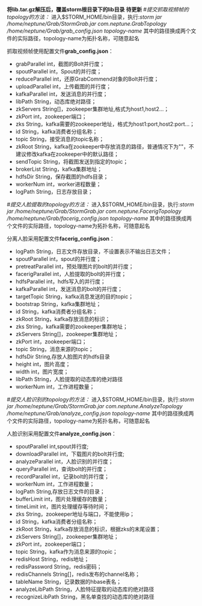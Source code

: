 **将lib.tar.gz解压后，覆盖storm根目录下的lib目录**
**待更新**
#*提交抓取视频帧的topology的方法：*
进入$STORM_HOME/bin目录，执行:*storm jar /home/neptune/Grab/StormGrab.jar com.neptune.GrabTopology /home/neptune/Grab/grab_config.json topology-name*
其中的路径换成两个文件的实际路径，topology-name为拓扑名称，可随意起名

抓取视频帧使用配置文件**grab_config.json**：
- grabParallel	int，截图的Bolt并行度；
- spoutParallel	int，Spout的并行度；
- reduceParallel	int，还原GrabCommend对象的Bolt并行度；
- uploadParallel	int，上传截图的并行度；
- kafkaParallel	int，发送消息的并行度；
- libPath	String，动态库绝对路径；
- zkServers	String[]，zookeeper集群地址,格式为host1,host2...；
- zkPort	int，zookeeper端口；
- zks	String，kafka需要的zookeeper地址，格式为host1:port,host2:port...；
- id	String，kafka消费者分组名称；
- topic	String，接受消息的topic名称；
- zkRoot	String，kafka在zookeeper中存放消息的路径，普通情况下为""，不建议修改kafka在zookeeper中的默认路径；
- sendTopic	String，将截图发送到指定的topic；
- brokerList	String，kafka集群地址；
- hdfsDir	String，保存截图的hdfs目录；
- workerNum	int，worker进程数量；
- logPath	String，日志存放目录；

#*提交人脸提取的topology的方法：*
进入$STORM_HOME/bin目录，执行:*storm jar /home/neptune/Grab/StormGrab.jar com.neptune.FacerigTopology /home/neptune/Grab/facerig_config.json topology-name*
其中的路径换成两个文件的实际路径，topology-name为拓扑名称，可随意起名

分离人脸采用配置文件**facerig_config.json**：
- logPath    String，日志文件存放目录，不设置表示不输出日志文件；
- spoutParallel  int，spout的并行度；
- pretreatParallel   int，预处理图片的bolt的并行度；
- facerigParallel    int，人脸提取的bolt的并行度；
- hdfsParallel  int，hdfs写入的并行度；
- kafkaParallel	int，发送消息的bolt的并行度；
- targetTopic	String，kafka消息发送的目的topic；
- bootstrap	String，kafka集群地址；
- id	String，kafka消费者分组名称；
- zkRoot	String，kafka存放消息的标识；
- zks	String，kafka需要的zookeeper集群地址；
- zkServers	String[]，zookeeper集群地址；
- zkPort	int，zookeeper端口；
- topic	String，消息来源的topic；
- hdfsDir	String,存放人脸图片的hdfs目录
- height	int，图片高度；
- width	int，图片宽度；
- libPath	String，人脸提取的动态库的绝对路径
- workerNum	int，工作进程数量；

#*提交人脸识别的topology的方法：*
进入$STORM_HOME/bin目录，执行:*storm jar /home/neptune/Grab/StormGrab.jar com.neptune.AnalyzeTopology /home/neptune/Grab/analyze_config.json topology-name*
其中的路径换成两个文件的实际路径，topology-name为拓扑名称，可随意起名

人脸识别采用配置文件**analyze_config.json**：
- spoutParallel	int,spout并行度;
- downloadParallel	int，下载图片的bolt并行度;
- analyzeParallel	int，人脸识别的并行度；
- queryParallel	int，查询bolt的并行度；
- recordParallel	int，记录bolt的并行度；
- workerNum	int，工作进程数量；
- logPath	String,存放日志文件的目录；
- bufferLimit	int，图片处理缓存的数量；
- timeLimit	int，图片处理缓存等待时间；
- zks	String，zookeeper地址与端口，不能使用ip；
- id	String，kafka消费者分组名称；
- zkRoot	String，kafka存放消息的标识，根据zks的末尾设置；
- zkServers	String[]，zookeeper集群地址；
- zkPort	int，zookeeper端口；
- topic	String，kafka作为消息来源的topic；
- redisHost	String，redis地址；
- redisPassword	String，redis密码；
- redisChannels	String[]，redis发布的channel名称；
- tableName	String，记录数据的hbase表名；
- analyzeLibPath	String，人脸特征提取的动态库的绝对路径
- recognizeLibPath	String，黑名单查找的动态库的绝对路径
